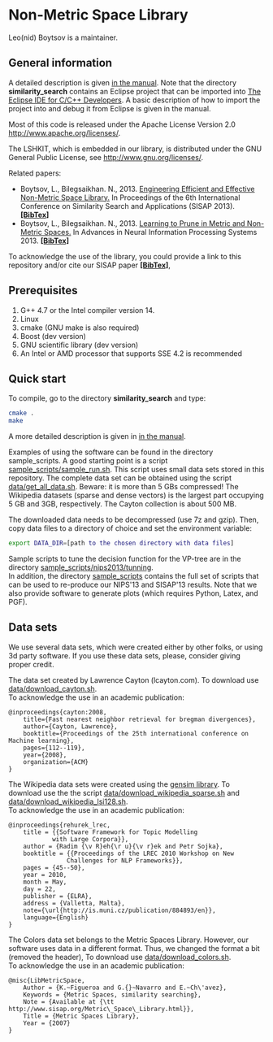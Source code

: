 Non-Metric Space Library
=================


Leo(nid) Boytsov is a maintainer.  


General information
-----------------------

A detailed description is given [in the manual](docs/manual.pdf). Note that the directory **similarity_search** contains an Eclipse project that can be imported into [The Eclipse IDE for C/C++ Developers](http://www.eclipse.org/downloads/moreinfo/c.php). A basic description of how to import
the project into and debug it from Eclipse is given in the manual.

Most of this code is released under the
Apache License Version 2.0 http://www.apache.org/licenses/.

The LSHKIT, which is embedded in our library, is distributed under the GNU General Public License, see http://www.gnu.org/licenses/. 

Related papers:

* Boytsov, L., Bilegsaikhan. N., 2013. [Engineering Efficient and Effective Non-Metric Space Library.](http://boytsov.info/pubs/sisap2013.pdf)   In Proceedings of the 6th International Conference on Similarity Search and Applications (SISAP 2013). [**[BibTex]**](http://dblp.uni-trier.de/rec/bibtex/conf/sisap/BoytsovN13)  
* Boytsov, L., Bilegsaikhan. N., 2013. [Learning to Prune in Metric and Non-Metric Spaces.](http://boytsov.info/pubs/nips2013.pdf)   In Advances in Neural Information Processing Systems 2013. [**[BibTex]**](http://dblp.uni-trier.de/rec/bibtex/conf/nips/BoytsovN13)      



To acknowledge the use of the library, you could provide a link to this repository and/or cite our SISAP paper [**[BibTex]**](http://dblp.uni-trier.de/rec/bibtex/conf/sisap/BoytsovN13),   


Prerequisites
-----------------------

1. G++ 4.7 or the Intel compiler version 14.
2. Linux
3. cmake (GNU make is also required)
5. Boost (dev version)
6. GNU scientific library (dev version)
7. An Intel or AMD processor that supports SSE 4.2 is recommended


Quick start
-----------------------

To compile, go to the directory **similarity_search** and type:  
```bash
cmake .
make  
```


A more detailed description is given in [in the manual](docs/manual.pdf).  

Examples of using the software can be found in the directory sample_scripts. A good starting point is a script [sample_scripts/sample_run.sh](sample_scripts/sample_run.sh). This script uses small data sets stored in this repository. The complete data set can be obtained using the script [data/get_all_data.sh](data/get_all_data.sh). Beware: it is more than 5 GBs compressed! The Wikipedia datasets (sparse and dense vectors) is the largest part occupying 5 GB and 3GB, respectively. The Cayton collection is about 500 MB.

The downloaded data needs to be decompressed (use 7z  and gzip). Then, copy data files to a directory of choice and set the environment variable:  

```bash
export DATA_DIR=[path to the chosen directory with data files]
```


Sample scripts to tune the decision function for the VP-tree are in the directory [sample_scripts/nips2013/tunning](sample_scripts/nips2013/tunning).   
In addition, the directory [sample_scripts](sample_scripts) contains the full set of scripts that can be used to re-produce our NIPS'13 and SISAP'13 results.  Note that we also provide software to generate plots (which requires Python, Latex, and PGF).   


Data sets
-----------------------

We use several data sets, which were created either by other folks,
or using 3d party software. If you use these data sets, please, consider
giving proper credit.

The data set created by Lawrence Cayton (lcayton.com).
To download use [data/download_cayton.sh](data/download_cayton.sh).  
To acknowledge the use in an academic publication:

```
@inproceedings{cayton:2008,  
    title={Fast nearest neighbor retrieval for bregman divergences},  
    author={Cayton, Lawrence},   
    booktitle={Proceedings of the 25th international conference on Machine learning},  
    pages={112--119},   
    year={2008},   
    organization={ACM}  
}
```

The Wikipedia data sets were created using the [gensim library](https://github.com/piskvorky/gensim/). To download use the the script [data/download_wikipedia_sparse.sh](data/download_wikipedia_sparse.sh) and [data/download_wikipedia_lsi128.sh](data/download_wikipedia_lsi128.sh).   
To acknowledge the use in an academic publication:

```
@inproceedings{rehurek_lrec,  
    title = {{Software Framework for Topic Modelling   
            with Large Corpora}},  
    author = {Radim {\v R}eh{\r u}{\v r}ek and Petr Sojka},  
    booktitle = {{Proceedings of the LREC 2010 Workshop on New  
                Challenges for NLP Frameworks}},  
    pages = {45--50},  
    year = 2010,  
    month = May,  
    day = 22,  
    publisher = {ELRA},  
    address = {Valletta, Malta},  
    note={\url{http://is.muni.cz/publication/884893/en}},  
    language={English}  
} 
```

The Colors data set belongs to the Metric Spaces Library.
However, our software uses data in a different format.
Thus, we changed the format a bit (removed the header),
To download use [data/download_colors.sh](data/download_colors.sh).   
To acknowledge the use in an academic publication:

```
@misc{LibMetricSpace, 
    Author = {K.~Figueroa and G.{}~Navarro and E.~Ch\'avez},  
    Keywords = {Metric Spaces, similarity searching},  
    Note = {Available at {\tt http://www.sisap.org/Metric\_Space\_Library.html}},  
    Title = {Metric Spaces Library},  
    Year = {2007}  
} 
```




